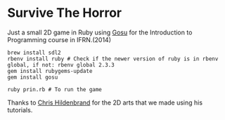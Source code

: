 # Survive The Horror

Just a small 2D game in Ruby using [Gosu](https://www.libgosu.org) for the Introduction to Programming course in IFRN.(2014)

```
brew install sdl2
rbenv install ruby # Check if the newer version of ruby is in rbenv global, if not: rbenv global 2.3.3
gem install rubygems-update
gem install gosu

ruby prin.rb # To run the game
```


Thanks to [Chris Hildenbrand](http://www.2dgameartguru.com/) for the 2D arts that we made using his tutorials. 

